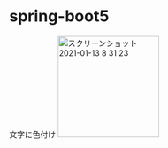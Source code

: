 # spring-boot5
文字に色付け
<img width="183" alt="スクリーンショット 2021-01-13 8 31 23" src="https://user-images.githubusercontent.com/58727760/104387102-c76ac880-5579-11eb-947f-be6198af3fb4.png">
